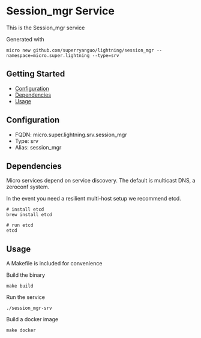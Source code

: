 # Session_mgr Service

This is the Session_mgr service

Generated with

```
micro new github.com/superryanguo/lightning/session_mgr --namespace=micro.super.lightning --type=srv
```

## Getting Started

- [Configuration](#configuration)
- [Dependencies](#dependencies)
- [Usage](#usage)

## Configuration

- FQDN: micro.super.lightning.srv.session_mgr
- Type: srv
- Alias: session_mgr

## Dependencies

Micro services depend on service discovery. The default is multicast DNS, a zeroconf system.

In the event you need a resilient multi-host setup we recommend etcd.

```
# install etcd
brew install etcd

# run etcd
etcd
```

## Usage

A Makefile is included for convenience

Build the binary

```
make build
```

Run the service
```
./session_mgr-srv
```

Build a docker image
```
make docker
```